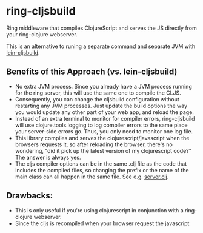 # ring-cljsbuild

Ring middleware that compiles ClojureScript and serves the JS directly from your
ring-clojure webserver.

This is an alternative to runing a separate command and separate JVM with
[lein-cljsbuild](https://github.com/emezeske/lein-cljsbuild).

## Benefits of this Approach (vs. lein-cljsbuild)

* No extra JVM process. Since you already have a JVM process running for the ring
  server, this will use the same one to compile the CLJS.
* Consequently, you can change the cljsbuild configuration without restarting any JVM
  processes. Just update the build options the way you would update any other part of
  your web app, and reload the page.
* Instead of an extra terminal to monitor for compiler errors, ring-cljsbuild will use
  clojure.tools.logging to log compiler errors to the same place your server-side errors
  go. Thus, you only need to monitor one log file.
* This library compiles and serves the clojurescript/javascript when the browsers
  requests it, so after reloading the browser, there's no wondering, "did it pick up the
  latest version of my clojurescript code?" The answer is always yes.
* The cljs compiler options can be in the same .clj file as the code that includes the
  compiled files, so changing the prefix or the name of the main class can all happen in
  the same file.  See e.g. [server.clj](src-test/ring_cljsbuild/test/server.clj).

## Drawbacks:

* This is only useful if you're using clojurescript in conjunction with a ring-clojure
  webserver.
* Since the cljs is recompiled when your browser request the javascript
